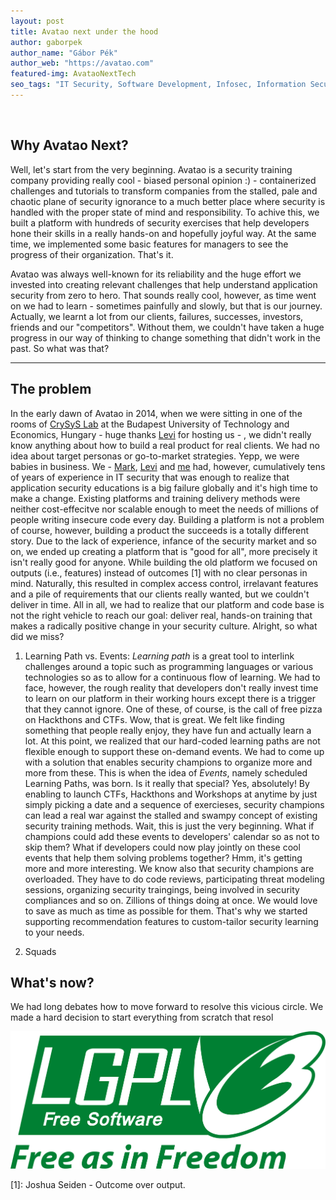 ```yaml
---
layout: post
title: Avatao next under the hood
author: gaborpek
author_name: "Gábor Pék"
author_web: "https://avatao.com"
featured-img: AvataoNextTech
seo_tags: "IT Security, Software Development, Infosec, Information Security, Code Training, Secure Coding training, Product management, Vision, Secure Coding, IT Training, CTF, Cybersecurity, Online Training"
---
```

​

## Why Avatao Next?

Well, let's start from the very beginning. Avatao is a security training company providing really cool - biased personal opinion :) - containerized challenges and tutorials to transform companies from the stalled, pale and chaotic plane of security ignorance to a much better place where security is handled with the proper state of mind and responsibility. To achive this, we built a platform with hundreds of security exercises that help developers hone their skills in a really hands-on and hopefully joyful way. At the same time, we implemented some basic features for managers to see the progress of their organization. That's it. 

Avatao was always well-known for its reliability and the huge effort we invested into creating relevant challenges that help understand application security from zero to hero. That sounds really cool, however, as time went on we had to learn - sometimes painfully and slowly, but that is our journey. Actually, we learnt a lot from our clients, failures, successes, investors, friends and our "competitors". Without them, we couldn't have taken a huge progress in our way of thinking to change something that didn't work in the past. So what was that?

--- 


## The problem

In the early dawn of Avatao in 2014, when we were sitting in one of the rooms of [CrySyS Lab](https://crysys.hu) at the Budapest University of Technology and Economics, Hungary - huge thanks [Levi](https://www.crysys.hu/member/buttyan) for hosting us - , we didn't really know anything about how to build a real product for real clients. We had no idea about target personas or go-to-market strategies. Yepp, we were babies in business. We - [Mark](https://www.linkedin.com/in/felegyhazi/), [Levi](https://www.crysys.hu/member/buttyan) and [me](https://www.linkedin.com/in/gaborpek/) had, however, cumulatively tens of years of experience in IT security that was enough to realize that application security educations is a big failure globally and it's high time to make a change. Existing platforms and training delivery methods were neither cost-effecitve nor scalable enough to meet the needs of millions of people writing insecure code every day. Building a platform is not a problem of course, however, building a product the succeeds is a totally different story. Due to the lack of experience, infance of the security market and so on, we ended up creating a platform that is "good for all", more precisely it isn't really good for anyone. While building the old platform we focused on outputs (i.e., features) instead of outcomes \[1\] with no clear personas in mind.  Naturally, this resulted in complex access control, irrelavant features and a pile of requirements that our clients really wanted, but we couldn't deliver in time. All in all, we had to realize that our platform and code base is not the right vehicle to reach our goal: deliver real, hands-on training that makes a radically positive change in your security culture. Alright, so what did we miss?

 1. Learning Path vs. Events: _Learning path_ is a great tool to interlink challenges around a topic such as programming languages or various technologies so as to allow for a continuous flow of learning. We had to face, however, the rough reality that developers don't really invest time to learn on our platform in their working hours except there is a trigger that they cannot ignore. One of these, of course, is the call of free pizza on Hackthons and CTFs. Wow, that is great. We felt like finding something that people really enjoy, they have fun and actually learn a lot. At this point, we realized that our hard-coded learning paths are not flexible enough to support these on-demand events. We had to come up with a solution that enables security champions to organize more and more from these. This is when the idea of _Events_, namely scheduled Learning Paths, was born. Is it really that special? Yes, absolutely! By enabling to launch CTFs, Hackthons and Workshops at anytime by just simply picking a date and a sequence of exercieses, security champions can lead a real war against the stalled and swampy concept of existing security training methods. Wait, this is just the very beginning. What if champions could add these events to developers' calendar so as not to skip them? What if developers could now play jointly on these cool events that help them solving problems together? Hmm, it's getting more and more interesting. We know also that security champions are overloaded. They have to do code reviews, participating threat modeling sessions, organizing security traingings, being involved in security compliances and so on. Zillions of things doing at once. We would love to save as much as time as possible for them. That's why we started supporting recommendation features to custom-tailor security learning to your needs. 
 
2. Squads 


## What's now?

We had long debates how to move forward to resolve this vicious circle. We made a hard decision to start everything from scratch that resol



![](../images/LGPLv3_free_as_in_freedom.svg)

 \[1\]: Joshua Seiden - Outcome over output.
